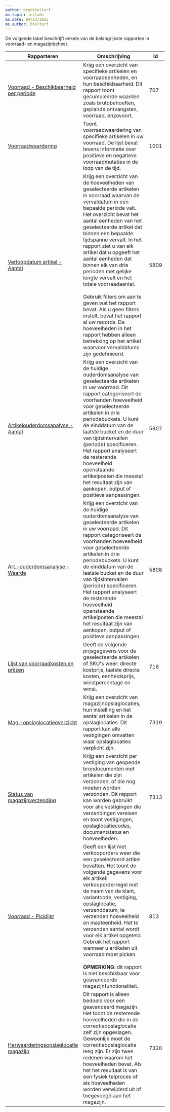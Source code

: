 ```yaml
---
author: brentholtorf
ms.topic: include
ms.date: 04/13/2023
ms.author: bholtorf
---
```


De volgende tabel beschrijft enkele van de belangrijkste rapporten in voorraad- en magazijnbeheer.

| Rapporteren | Omschrijving | Id | 
|---------|---------|---------|
|[Voorraad - Beschikbaarheid per periode](https://businesscentral.dynamics.com?report=707)|Krijg een overzicht van specifieke artikelen en voorraadeenheden, en hun beschikbaarheid. Dit rapport toont gecumuleerde waarden zoals brutobehoeften, geplande ontvangsten, voorraad, enzovoort. |707|
|[Voorraadwaardering](https://businesscentral.dynamics.com?report=1001)|Toont voorraadwaardering van specifieke artikelen in uw voorraad. De lijst bevat tevens informatie over positieve en negatieve voorraadmutaties in de loop van de tijd.|1001|
|[Verloopdatum artikel - Aantal](https://businesscentral.dynamics.com?report=5809)|Krijg een overzicht van de hoeveelheden van geselecteerde artikelen in voorraad waarvan de vervaldatum in een bepaalde periode valt. Het overzicht bevat het aantal eenheden van het geselecteerde artikel dat binnen een bepaalde tijdspanne vervalt. In het rapport ziet u van elk artikel dat u opgeeft het aantal eenheden dat binnen elk van drie perioden met gelijke lengte vervalt en het totale voorraadaantal.<br><br>Gebruik filters om aan te geven wat het rapport bevat. Als u geen filters instelt, bevat het rapport al uw records. De hoeveelheden in het rapport hebben alleen betrekking op het artikel waarvoor vervaldatums zijn gedefinieerd.|5809|
|[Artikelouderdomsanalyse - Aantal](https://businesscentral.dynamics.com?report=5807)|Krijg een overzicht van de huidige ouderdomsanalyse van geselecteerde artikelen in uw voorraad. Dit rapport categoriseert de voorhanden hoeveelheid voor geselecteerde artikelen in drie periodebuckets. U kunt de einddatum van de laatste bucket en de duur van tijdsintervallen (periode) specificeren. Het rapport analyseert de resterende hoeveelheid openstaande artikelposten die meestal het resultaat zijn van aankopen, output of positieve aanpassingen.|5807|
|[Art.-ouderdomsanalyse - Waarde](https://businesscentral.dynamics.com?report=5808)|Krijg een overzicht van de huidige ouderdomsanalyse van geselecteerde artikelen in uw voorraad. Dit rapport categoriseert de voorhanden hoeveelheid voor geselecteerde artikelen in drie periodebuckets. U kunt de einddatum van de laatste bucket en de duur van tijdsintervallen (periode) specificeren. Het rapport analyseert de resterende hoeveelheid openstaande artikelposten die meestal het resultaat zijn van aankopen, output of positieve aanpassingen.|5808|
|[Lijst van voorraadkosten en prijzen](https://businesscentral.dynamics.com?report=716)|Geeft de volgende prijsgegevens voor de geselecteerde artikelen of SKU's weer: directe kostprijs, laatste directe kosten, eenheidsprijs, winstpercentage en winst. |716|
|[Mag.-opslaglocatieoverzicht](https://businesscentral.dynamics.com?report=7319)|Krijg een overzicht van magazijnopslaglocaties, hun instelling en het aantal artikelen in de opslaglocaties. Dit rapport kan alle vestigingen omvatten waar opslaglocaties verplicht zijn. |7319|
|[Status van magazijnverzending](https://businesscentral.dynamics.com?report=7313)|Krijg een overzicht per vestiging van geopende brondocumenten met artikelen die zijn verzonden, of die nog moeten worden verzonden. Dit rapport kan worden gebruikt voor alle vestigingen die verzendingen vereisen en toont vestigingen, opslaglocatiecodes, documentstatus en hoeveelheden.|7313|
|[Voorraad - Picklijst](https://businesscentral.dynamics.com?report=813)|Geeft een lijst met verkooporders weer die een geselecteerd artikel bevatten. Het toont de volgende gegevens voor elk artikel: verkooporderregel met de naam van de klant, variantcode, vestiging, opslaglocatie, verzenddatum, te verzenden hoeveelheid en maateenheid. Het te verzenden aantal wordt voor elk artikel opgeteld. Gebruik het rapport wanneer u artikelen uit voorraad moet picken.<br><br>**OPMERKING**: dit rapport is niet beschikbaar voor geavanceerde magazijnfunctionaliteit.|813|
|[Herwaarderingsopslaglocatie magazijn](https://businesscentral.dynamics.com?report=7320)|Dit rapport is alleen bedoeld voor een geavanceerd magazijn. Het toont de resterende hoeveelheden die in de correctieopslaglocatie zelf zijn opgeslagen. Gewoonlijk moet de correctieopslaglocatie leeg zijn. Er zijn twee redenen waarom het hoeveelheden bevat. Als het het resultaat is van een fysiek telproces of als hoeveelheden worden verwijderd uit of toegevoegd aan het magazijn.|7320|
